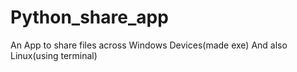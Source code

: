 # Python_share_app
An App to share files across Windows Devices(made exe) And also Linux(using terminal) 
